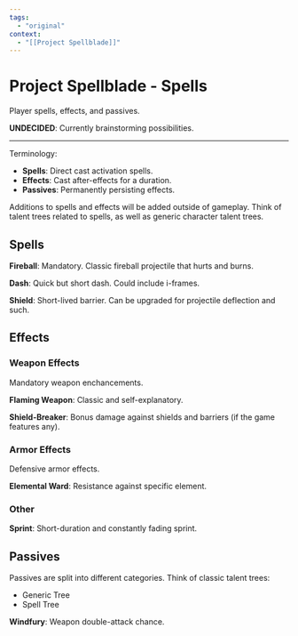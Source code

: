 ```yaml
---
tags:
  - "original"
context:
  - "[[Project Spellblade]]"
---
```


# Project Spellblade - Spells

Player spells, effects, and passives.

**UNDECIDED**: Currently brainstorming possibilities.

---

Terminology:

- **Spells**: Direct cast activation spells.
- **Effects**: Cast after-effects for a duration.
- **Passives**: Permanently persisting effects.

Additions to spells and effects will be added outside of gameplay. Think of talent trees related to spells, as well as generic character talent trees.

## Spells

**Fireball**: Mandatory. Classic fireball projectile that hurts and burns.

**Dash**: Quick but short dash. Could include i-frames.

**Shield**: Short-lived barrier. Can be upgraded for projectile deflection and such.

## Effects

### Weapon Effects

Mandatory weapon enchancements.

**Flaming Weapon**: Classic and self-explanatory.

**Shield-Breaker**: Bonus damage against shields and barriers (if the game features any).

### Armor Effects

Defensive armor effects.

**Elemental Ward**: Resistance against specific element.

### Other

**Sprint**: Short-duration and constantly fading sprint.

## Passives

Passives are split into different categories. Think of classic talent trees:

- Generic Tree
- Spell Tree

**Windfury**: Weapon double-attack chance.
